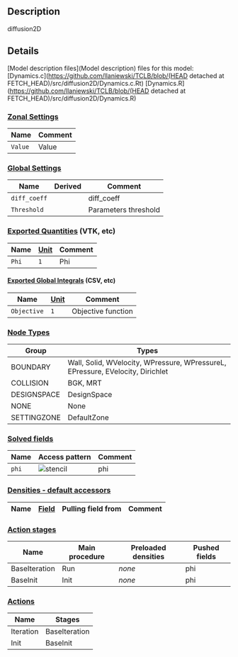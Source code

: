 

## Description
diffusion2D


## Details
[Model description files](Model description) files for this model:
[Dynamics.c](https://github.com/llaniewski/TCLB/blob/(HEAD detached at FETCH_HEAD)/src/diffusion2D/Dynamics.c.Rt)
[Dynamics.R](https://github.com/llaniewski/TCLB/blob/(HEAD detached at FETCH_HEAD)/src/diffusion2D/Dynamics.R)

### [Zonal Settings](Settings)

| Name | Comment |
| --- | --- |
|`Value`|Value|


### [Global Settings](Settings)

| Name | Derived | Comment |
| --- | --- | --- |
|`diff_coeff`||diff_coeff|
|`Threshold`||Parameters threshold|

### [Exported Quantities](Quantities) (VTK, etc)

| Name | [Unit](Units) | Comment |
| --- | --- | --- |
|`Phi`|`1`|Phi|

#### [Exported Global Integrals](Globals) (CSV, etc)

| Name | [Unit](Units) | Comment |
| --- | --- | --- |
|`Objective`|`1`|Objective function|

### [Node Types](Node-Types)

| Group | Types |
| --- | --- |
|BOUNDARY|Wall, Solid, WVelocity, WPressure, WPressureL, EPressure, EVelocity, Dirichlet|
|COLLISION|BGK, MRT|
|DESIGNSPACE|DesignSpace|
|NONE|None|
|SETTINGZONE|DefaultZone|

### [Solved fields](Fields)

| Name | Access pattern | Comment |
| --- | --- | --- |
|`phi`|![stencil](/images/st_a1n1n1p0p1p1p0.png)|phi|

### [Densities - default accessors](Densities)

| Name | [Field](Fields) | Pulling field from | Comment |
| --- | --- | --- | --- |

### [Action stages](Stages)

| Name | Main procedure | Preloaded densities | Pushed fields |
| --- | --- | --- | --- |
|BaseIteration|Run|_none_|phi|
|BaseInit|Init|_none_|phi|


### [Actions](Stages)

| Name | Stages |
| --- | --- |
|Iteration|BaseIteration|
|Init|BaseInit|

